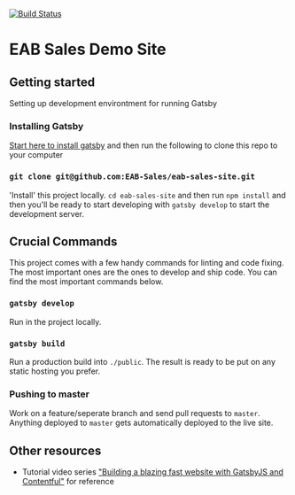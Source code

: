 [![Build Status](https://travis-ci.com/EAB-Sales/eab-sales-site.svg?branch=main)](https://travis-ci.com/EAB-Sales/eab-sales-site)

# EAB Sales Demo Site

## Getting started

Setting up development environtment for running Gatsby


### Installing Gatsby

[Start here to install gatsby](https://www.gatsbyjs.com/tutorial/part-zero/) and then run the following to clone this repo to your computer

### `git clone git@github.com:EAB-Sales/eab-sales-site.git`

'Install' this project locally. `cd eab-sales-site` and then run `npm install` and then you'll be ready to start developing with `gatsby develop` to start the development server.


## Crucial Commands

This project comes with a few handy commands for linting and code fixing. The most important ones are the ones to develop and ship code. You can find the most important commands below.

### `gatsby develop`

Run in the project locally.

### `gatsby build`

Run a production build into `./public`. The result is ready to be put on any static hosting you prefer.


### Pushing to master
Work on a feature/seperate branch and send pull requests to `master`. Anything deployed to `master` gets automatically deployed to the live site.

## Other resources

- Tutorial video series ["Building a blazing fast website with GatsbyJS and Contentful"](https://www.youtube.com/watch?v=Ek4o40w1tH4&list=PL8KiuH6vpACV-F7jXribe4YveGBhBeG9A) for reference